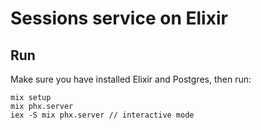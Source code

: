 # Sessions service on Elixir

## Run

Make sure you have installed Elixir and Postgres, then run:

```
mix setup
mix phx.server
iex -S mix phx.server // interactive mode
```
